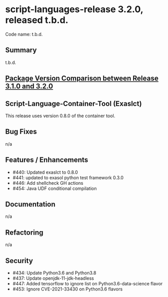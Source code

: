 # script-languages-release 3.2.0, released t.b.d.

Code name: t.b.d.

## Summary

t.b.d.

## [Package Version Comparison between Release 3.1.0 and 3.2.0](package_diffs/3.2.0/README.md)
  
## Script-Language-Container-Tool (Exaslct)

This release uses version 0.8.0 of the container tool.

## Bug Fixes

n/a

## Features / Enhancements

 - #440: Updated exaslct to 0.8.0
 - #441: updated to exasol python test framework 0.3.0
 - #446: Add shellcheck GH actions
 - #454: Java UDF conditional compilation

## Documentation

n/a

## Refactoring

 n/a

## Security

 - #434: Update Python3.6 and Python3.8
 - #437: Update openjdk-11-jdk-headless
 - #447: Added tensorflow to ignore list on Python3.6-data-science flavor
 - #453: Ignore CVE-2021-33430 on Python3.6 flavors
